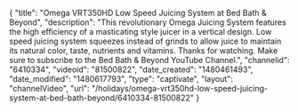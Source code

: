 {
    "title": "Omega VRT350HD Low Speed Juicing System at Bed Bath & Beyond",
    "description": "This revolutionary Omega Juicing System features the high efficiency of a masticating style juicer in a vertical design. Low speed juicing system squeezes instead of grinds to allow juice to maintain its natural color, taste, nutrients and vitamins. Thanks for watching. Make sure to subscribe to the Bed Bath & Beyond YouTube Channel.",
    "channelid": "6410334",
    "videoid": "81500822",
    "date_created": "1480461493",
    "date_modified": "1480617793",
    "type": "captivate",
    "layout": "channelVideo",
    "url": "\/holidays\/omega-vrt350hd-low-speed-juicing-system-at-bed-bath-beyond\/6410334-81500822"
}